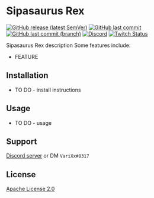 # Sipasaurus Rex

[![GitHub release (latest SemVer)](https://img.shields.io/github/v/release/varixx/sipasaurus-rex?sort=semver)](https://github.com/VariXx/sipasaurus-rex/releases) [![GitHub last commit](https://img.shields.io/github/last-commit/varixx/sipasaurus-rex)](https://github.com/VariXx/sipasaurus-rex/commits/master) [![GitHub last commit (branch)](https://img.shields.io/github/last-commit/varixx/sipasaurus-rex/develop?label=last%20commit%20%28dev%29)](https://github.com/VariXx/sipasaurus-rex/commits/develop) [![Discord](https://img.shields.io/discord/90687557523771392?color=000000&label=%20&logo=discord)](https://discord.gg/QNppY7T) [![Twitch Status](https://img.shields.io/twitch/status/varixx?label=%20&logo=twitch)](https://twitch.tv/VariXx) 

<!-- <img src="https://acceptdefaults.com/varibot-twitch-js/varibot.png" align="right" /> -->

Sipasaurus Rex description 
Some features include:
- FEATURE

## Installation

- TO DO - install instructions

## Usage

- TO DO - usage

## Support

[Discord server](https://discord.gg/QNppY7T) or DM `VariXx#8317`

## License
[Apache License 2.0](https://choosealicense.com/licenses/apache-2.0/)

